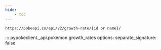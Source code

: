```yaml
---
hide:
    - toc
---
```


```console
https://pokeapi.co/api/v2/growth-rate/{id or name}/
```

::: pypokeclient._api.pokemon.growth_rates
    options:
        separate_signature: false
